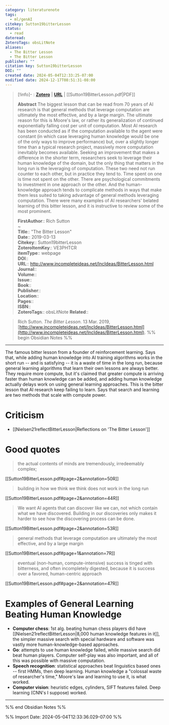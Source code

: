 ```yaml
---
category: literaturenote
tags:
  - ml/genAI
citekey: Sutton19bitterLesson
status:
  - read
dateread: 
ZoteroTags: obsLitNote
aliases:
  - The Bitter Lesson
  - The Bitter Lesson
publisher: ""
citation key: Sutton19bitterLesson
DOI: ""
created date: 2024-05-04T12:33:25-07:00
modified date: 2024-12-17T08:51:31-08:00
---
```


> [!info]- : [**Zotero**](zotero://select/library/items/VE3PHTCR)   | [**URL**](http://www.incompleteideas.net/IncIdeas/BitterLesson.html) | [[Sutton19BitterLesson.pdf|PDF]]
>
> 
> **Abstract**
> The biggest lesson that can be read from 70 years of AI research is that general methods that leverage computation are ultimately the most effective, and by a large margin. The ultimate reason for this is Moore's law, or rather its generalization of continued exponentially falling cost per unit of computation. Most AI research has been conducted as if the computation available to the agent were constant (in which case leveraging human knowledge would be one of the only ways to improve performance) but, over a slightly longer time than a typical research project, massively more computation inevitably becomes available. Seeking an improvement that makes a difference in the shorter term, researchers seek to leverage their human knowledge of the domain, but the only thing that matters in the long run is the leveraging of computation. These two need not run counter to each other, but in practice they tend to. Time spent on one is time not spent on the other. There are psychological commitments to investment in one approach or the other. And the human-knowledge approach tends to complicate methods in ways that make them less suited to taking advantage of general methods leveraging computation.  There were many examples of AI researchers' belated learning of this bitter lesson, and it is instructive to review some of the most prominent.
> 
> 
> **FirstAuthor**:: Rich Sutton  
~    
> **Title**:: "The Bitter Lesson"  
> **Date**:: 2019-03-13  
> **Citekey**:: Sutton19bitterLesson  
> **ZoteroItemKey**:: VE3PHTCR  
> **itemType**:: webpage  
> **DOI**::   
> **URL**:: http://www.incompleteideas.net/IncIdeas/BitterLesson.html  
> **Journal**::   
> **Volume**::   
> **Issue**::   
> **Book**::   
> **Publisher**::   
> **Location**::    
> **Pages**::   
> **ISBN**::   
> **ZoteroTags**:: obsLitNote
> **Related**:: 

> Rich Sutton. _The Bitter Lesson_. 13 Mar. 2019, [http://www.incompleteideas.net/IncIdeas/BitterLesson.html](http://www.incompleteideas.net/IncIdeas/BitterLesson.html).
%% begin Obsidian Notes %%
___

The famous bitter lesson from a founder of reinforcement learning.  Says that, while adding human knowledge into AI training algorithms works in the short run -- and is satisfying -- it is a waste of time in the long run, because general learning algorithms that learn their own lessons are always better.  They require more compute, but it's claimed that greater compute is arriving faster than human knowledge can be added, and adding human knowledge actually delays work on using general learning approaches. This is the bitter lesson that AI research keep failing to learn.  Says that search and learning are two methods that scale with compute power.

# Criticism
- [[Nielsen21reflectBitterLesson|Reflections on 'The Bitter Lesson']]

# Good quotes

> the actual contents of minds are tremendously, irredeemably complex;

[[Sutton19BitterLesson.pdf#page=2&annotation=50R]]

> building in how we think we think does not work in the long run

[[Sutton19BitterLesson.pdf#page=2&annotation=44R]]

> We want AI agents that can discover like we can, not which contain what we have discovered.  Building in our discoveries only makes it harder to see how the discovering process can be done.

[[Sutton19BitterLesson.pdf#page=2&annotation=53R]]

> general methods that leverage computation are ultimately the most effective, and by a large margin

[[Sutton19BitterLesson.pdf#page=1&annotation=7R]]

> eventual (non-human, compute-intensive) success is tinged with bitterness, and often incompletely digested, because it is success over a favored, human-centric approach

[[Sutton19BitterLesson.pdf#page=2&annotation=47R]]

# Examples of General Learning Beating Human Knowledge

- **Computer chess**: 1st alg. beating human chess players did have [[Nielsen21reflectBitterLesson|8,000 human knowledge features in it]], the simpler massive search with special hardware and software was vastly more human-knowledge-based approaches.
- **Go**: attempts to use human knowledge failed, while massive search did beat human players.  Computer self-play was also important, and all of this was possible with massive computation.
- **Speech recognition**: statistical approaches beat linguistics based ones -- first HMMs, then deep learning.  Human knowledge a "colossal waste of researcher's time," Moore's law and learning to use it, is what worked.
- **Computer vision**: heuristic edges, cylinders, SIFT features failed.  Deep learning (CNN's I suppose) worked.
___
%% end Obsidian Notes %%



%% Import Date: 2024-05-04T12:33:36.029-07:00 %%
